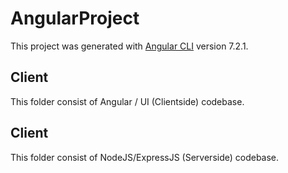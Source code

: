 # AngularProject

This project was generated with [Angular CLI](https://github.com/angular/angular-cli) version 7.2.1.

## Client

This folder consist of Angular / UI (Clientside) codebase.

## Client

This folder consist of NodeJS/ExpressJS (Serverside) codebase.